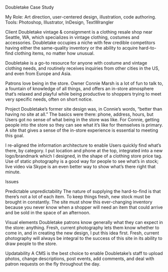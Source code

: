 Doubletake Case Study

My Role: Art direction, user-centered design, illustration, code authoring.
Tools: Photoshop, Illustrator, InDesign, TextWrangler

Client
Doubletake vintage & consignment is a clothing resale shop near Seattle, WA, which specializes in vintage clothing, costumes and accessories. Doubletake occupies a niche with few credible competitors having either the same-quality inventory or the ability to acquire hard-to-find clothing items, no matter how unusual. 

Doubletake is a go-to resource for anyone with costume and vintage clothing needs, and routinely receives inquiries from other cities in the US, and even from Europe and Asia. 

Patrons love being in the store. Owner Connie Marsh is a lot of fun to talk to, a fountain of knowledge of all things, and offers an in-store atmosphere that’s relaxed and playful while being productive to shoppers trying to meet very specific needs, often on short notice. 

Project
Doubletake’s former site design was, in Connie’s words, “better than having no site at all.” The basics were there: phone, address, hours, but Users got no sense of what being in the store was like. For Connie, getting people into the store so they can see what it’s like for themselves is primary. A site that gives a sense of the in-store experience is essential to meeting this goal. 

I re-aligned the information architecture to enable Users quickly find what’s there, by category. I put location and phone at the top, integrated into a new logo/brandmark which I designed, in the shape of a clothing store price tag. Use of static photography is a good way for people to see what’s in stock; live video via Skype is an even better way to show what’s there right that minute.

Issues

Predictable unpredictability
The nature of supplying the hard-to-find is that there’s not a lot of each item. To keep things fresh, new stock must be brought in constantly. The site must show this ever-changing inventory because you never know when a shopper will need an item that could arrive and be sold in the space of an afternoon. 

Visual elements
Doubletake patrons know generally what they can expect in the store: anything. Fresh, current photography lets them know whether to come in, and in creating the new design, I put this idea first.
Fresh, current photography will always be integral to the success of this site in its ability to draw people to the store.

Updatability
A CMS is the best choice to enable Doubletake’s staff to upload photos, change descriptions, post events, add comments, and deal with patron requests on the fly throughout the day.
